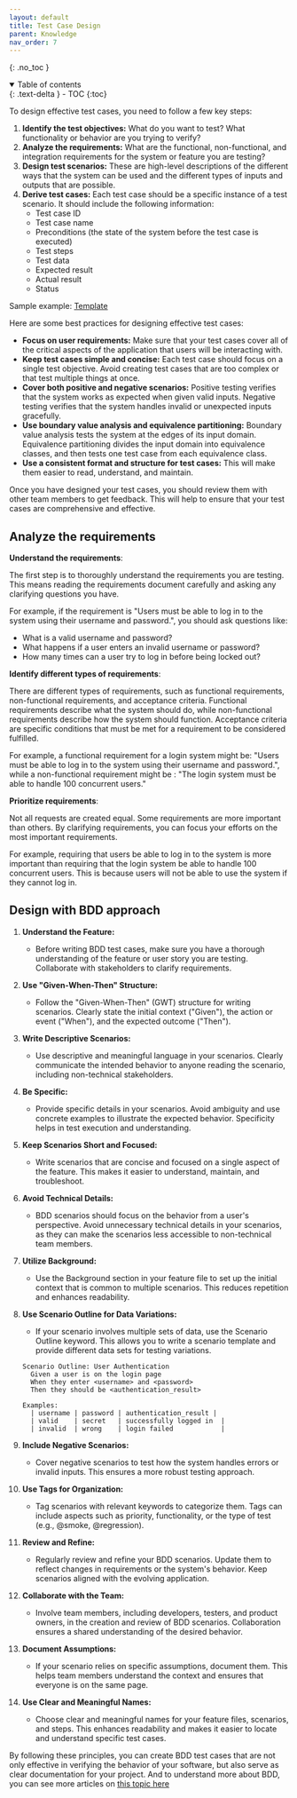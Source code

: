 ```yaml
---
layout: default
title: Test Case Design
parent: Knowledge
nav_order: 7
---
```


{: .no_toc }

<details open markdown="block">
  <summary>
    Table of contents
  </summary>
  {: .text-delta }
- TOC
{:toc}
</details>

To design effective test cases, you need to follow a few key steps:

1. **Identify the test objectives:** What do you want to test? What functionality or behavior are you trying to verify?
2. **Analyze the requirements:** What are the functional, non-functional, and integration requirements for the system or feature you are testing?
3. **Design test scenarios:** These are high-level descriptions of the different ways that the system can be used and the different types of inputs and outputs that are possible.
4. **Derive test cases:** Each test case should be a specific instance of a test scenario. It should include the following information:
    * Test case ID
    * Test case name
    * Preconditions (the state of the system before the test case is executed)
    * Test steps
    * Test data
    * Expected result
    * Actual result
    * Status

Sample example: [Template](https://namnh663.github.io/docs/document.html#test-case)

Here are some best practices for designing effective test cases:

* **Focus on user requirements:** Make sure that your test cases cover all of the critical aspects of the application that users will be interacting with.
* **Keep test cases simple and concise:** Each test case should focus on a single test objective. Avoid creating test cases that are too complex or that test multiple things at once.
* **Cover both positive and negative scenarios:** Positive testing verifies that the system works as expected when given valid inputs. Negative testing verifies that the system handles invalid or unexpected inputs gracefully.
* **Use boundary value analysis and equivalence partitioning:** Boundary value analysis tests the system at the edges of its input domain. Equivalence partitioning divides the input domain into equivalence classes, and then tests one test case from each equivalence class.
* **Use a consistent format and structure for test cases:** This will make them easier to read, understand, and maintain.

Once you have designed your test cases, you should review them with other team members to get feedback. This will help to ensure that your test cases are comprehensive and effective.

## Analyze the requirements

**Understand the requirements**:

The first step is to thoroughly understand the requirements you are testing. This means reading the requirements document carefully and asking any clarifying questions you have.

For example, if the requirement is "Users must be able to log in to the system using their username and password.", you should ask questions like:

* What is a valid username and password?
* What happens if a user enters an invalid username or password?
* How many times can a user try to log in before being locked out?

**Identify different types of requirements**:

There are different types of requirements, such as functional requirements, non-functional requirements, and acceptance criteria. Functional requirements describe what the system should do, while non-functional requirements describe how the system should function. Acceptance criteria are specific conditions that must be met for a requirement to be considered fulfilled.

For example, a functional requirement for a login system might be: "Users must be able to log in to the system using their username and password.", while a non-functional requirement might be : "The login system must be able to handle 100 concurrent users."

**Prioritize requirements**:

Not all requests are created equal. Some requirements are more important than others. By clarifying requirements, you can focus your efforts on the most important requirements.

For example, requiring that users be able to log in to the system is more important than requiring that the login system be able to handle 100 concurrent users. This is because users will not be able to use the system if they cannot log in.

## Design with BDD approach

1. **Understand the Feature:**
   - Before writing BDD test cases, make sure you have a thorough understanding of the feature or user story you are testing. Collaborate with stakeholders to clarify requirements.

2. **Use "Given-When-Then" Structure:**
   - Follow the "Given-When-Then" (GWT) structure for writing scenarios. Clearly state the initial context ("Given"), the action or event ("When"), and the expected outcome ("Then").

3. **Write Descriptive Scenarios:**
   - Use descriptive and meaningful language in your scenarios. Clearly communicate the intended behavior to anyone reading the scenario, including non-technical stakeholders.

4. **Be Specific:**
   - Provide specific details in your scenarios. Avoid ambiguity and use concrete examples to illustrate the expected behavior. Specificity helps in test execution and understanding.

5. **Keep Scenarios Short and Focused:**
   - Write scenarios that are concise and focused on a single aspect of the feature. This makes it easier to understand, maintain, and troubleshoot.

6. **Avoid Technical Details:**
   - BDD scenarios should focus on the behavior from a user's perspective. Avoid unnecessary technical details in your scenarios, as they can make the scenarios less accessible to non-technical team members.

7. **Utilize Background:**
   - Use the Background section in your feature file to set up the initial context that is common to multiple scenarios. This reduces repetition and enhances readability.

8. **Use Scenario Outline for Data Variations:**
   - If your scenario involves multiple sets of data, use the Scenario Outline keyword. This allows you to write a scenario template and provide different data sets for testing variations.

    ```plaintext
    Scenario Outline: User Authentication
      Given a user is on the login page
      When they enter <username> and <password>
      Then they should be <authentication_result>

    Examples:
      | username | password | authentication_result |
      | valid    | secret   | successfully logged in  |
      | invalid  | wrong    | login failed            |
    ```

9. **Include Negative Scenarios:**
   - Cover negative scenarios to test how the system handles errors or invalid inputs. This ensures a more robust testing approach.

10. **Use Tags for Organization:**
    - Tag scenarios with relevant keywords to categorize them. Tags can include aspects such as priority, functionality, or the type of test (e.g., @smoke, @regression).

11. **Review and Refine:**
    - Regularly review and refine your BDD scenarios. Update them to reflect changes in requirements or the system's behavior. Keep scenarios aligned with the evolving application.

12. **Collaborate with the Team:**
    - Involve team members, including developers, testers, and product owners, in the creation and review of BDD scenarios. Collaboration ensures a shared understanding of the desired behavior.

13. **Document Assumptions:**
    - If your scenario relies on specific assumptions, document them. This helps team members understand the context and ensures that everyone is on the same page.

14. **Use Clear and Meaningful Names:**
    - Choose clear and meaningful names for your feature files, scenarios, and steps. This enhances readability and makes it easier to locate and understand specific test cases.

By following these principles, you can create BDD test cases that are not only effective in verifying the behavior of your software, but also serve as clear documentation for your project. And to understand more about BDD, you can see more articles on [this topic here](https://namnh663.github.io/docs/knowledge/behavior-driven-development.html)